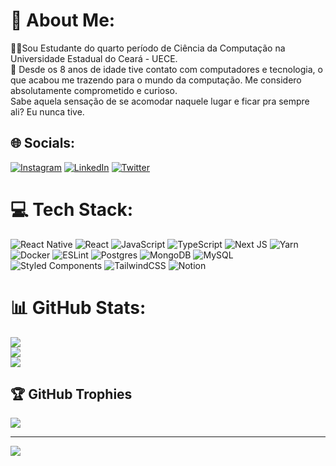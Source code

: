 # 💫 About Me:
🧑‍🎓Sou Estudante do quarto período de Ciência da Computação na Universidade Estadual do Ceará - UECE.<br>💬 Desde os 8 anos de idade tive contato com computadores e tecnologia, o que acabou me trazendo para o mundo da computação. Me considero absolutamente comprometido e curioso.<br>Sabe aquela sensação de se acomodar naquele lugar e ficar pra sempre ali? Eu nunca tive.


## 🌐 Socials:
[![Instagram](https://img.shields.io/badge/Instagram-%23E4405F.svg?logo=Instagram&logoColor=white)](https://instagram.com/marciogabrielsf) [![LinkedIn](https://img.shields.io/badge/LinkedIn-%230077B5.svg?logo=linkedin&logoColor=white)](https://linkedin.com/in/marciogabrielsf) [![Twitter](https://img.shields.io/badge/Twitter-%231DA1F2.svg?logo=Twitter&logoColor=white)](https://twitter.com/marciogabrielsf) 

# 💻 Tech Stack:
![React Native](https://img.shields.io/badge/react_native-%2320232a.svg?style=for-the-badge&logo=react&logoColor=%2361DAFB) ![React](https://img.shields.io/badge/react-%2320232a.svg?style=for-the-badge&logo=react&logoColor=%2361DAFB) ![JavaScript](https://img.shields.io/badge/javascript-%23323330.svg?style=for-the-badge&logo=javascript&logoColor=%23F7DF1E)   ![TypeScript](https://img.shields.io/badge/typescript-%23007ACC.svg?style=for-the-badge&logo=typescript&logoColor=white) ![Next JS](https://img.shields.io/badge/Next-black?style=for-the-badge&logo=next.js&logoColor=white) ![Yarn](https://img.shields.io/badge/yarn-%232C8EBB.svg?style=for-the-badge&logo=yarn&logoColor=white) ![Docker](https://img.shields.io/badge/docker-%230db7ed.svg?style=for-the-badge&logo=docker&logoColor=white) ![ESLint](https://img.shields.io/badge/ESLint-4B3263?style=for-the-badge&logo=eslint&logoColor=white) ![Postgres](https://img.shields.io/badge/postgres-%23316192.svg?style=for-the-badge&logo=postgresql&logoColor=white) ![MongoDB](https://img.shields.io/badge/MongoDB-%234ea94b.svg?style=for-the-badge&logo=mongodb&logoColor=white) ![MySQL](https://img.shields.io/badge/mysql-%2300f.svg?style=for-the-badge&logo=mysql&logoColor=white) ![Styled Components](https://img.shields.io/badge/styled--components-DB7093?style=for-the-badge&logo=styled-components&logoColor=white) ![TailwindCSS](https://img.shields.io/badge/tailwindcss-%2338B2AC.svg?style=for-the-badge&logo=tailwind-css&logoColor=white) ![Notion](https://img.shields.io/badge/Notion-%23000000.svg?style=for-the-badge&logo=notion&logoColor=white)
# 📊 GitHub Stats: 
![](https://github-readme-stats.vercel.app/api?username=marciogabrielsf&theme=dark&hide_border=false&include_all_commits=true&count_private=true)<br/>
![](https://github-readme-streak-stats.herokuapp.com/?user=marciogabrielsf&theme=dark&hide_border=false)<br/>
![](https://github-readme-stats.vercel.app/api/top-langs/?username=marciogabrielsf&theme=dark&hide_border=false&include_all_commits=true&count_private=true&layout=compact)

## 🏆 GitHub Trophies
![](https://github-profile-trophy.vercel.app/?username=marciogabrielsf&theme=nord&no-frame=false&no-bg=true&margin-w=4)

---
[![](https://visitcount.itsvg.in/api?id=marciogabrielsf&icon=0&color=0)](https://visitcount.itsvg.in)

<!-- Proudly created with GPRM ( https://gprm.itsvg.in ) -->
